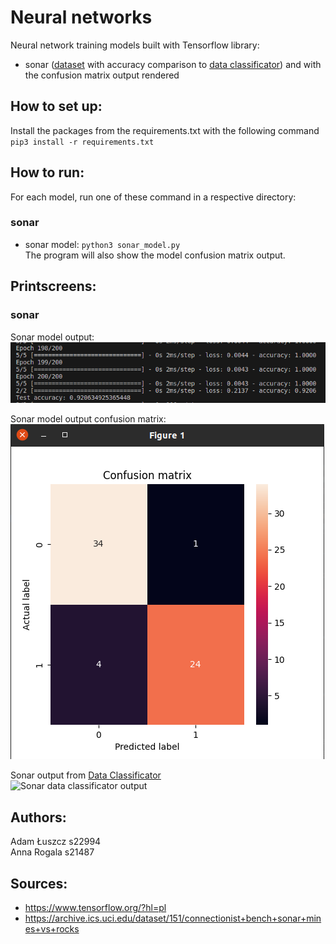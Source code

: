 # Neural networks

Neural network training models built with Tensorflow library:

- sonar ([dataset](https://archive.ics.uci.edu/dataset/151/connectionist+bench+sonar+mines+vs+rocks) with accuracy comparison to [data classificator](./../4-data-classification)) and with the confusion matrix output rendered

## How to set up:

Install the packages from the requirements.txt with the following command `pip3 install -r requirements.txt`

## How to run:

For each model, run one of these command in a respective directory:

### sonar

- sonar model: `python3 sonar_model.py`  
  The program will also show the model confusion matrix output.

## Printscreens:

### sonar

Sonar model output:  
![Sonar model output screenshot](./5.1-sonar-model/sonar_model_output.png)

Sonar model output confusion matrix:  
![Sonar model output confusion matrix screenshot](./5.1-sonar-model/sonar_model_confusion_matrix.png)

Sonar output from [Data Classificator](./../4-data-classification)  
![Sonar data classificator output](./5.1-sonar-model/sonar_output_from_data_clasificator_comparison.png)

## Authors:

Adam Łuszcz s22994  
Anna Rogala s21487

## Sources:

- https://www.tensorflow.org/?hl=pl
- https://archive.ics.uci.edu/dataset/151/connectionist+bench+sonar+mines+vs+rocks
